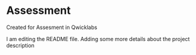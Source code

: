# Assessment
Created for Assesment in Qwicklabs

I am editing the README file. Adding some more details about the project description

